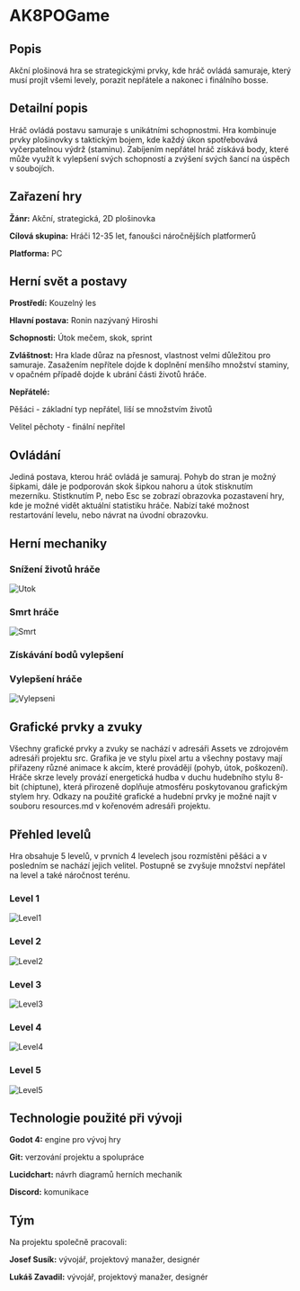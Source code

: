 # AK8POGame

## Popis
Akční plošinová hra se strategickými prvky, kde hráč ovládá samuraje, který musí projít všemi levely, porazit nepřátele a nakonec i finálního bosse.

## Detailní popis
Hráč ovládá postavu samuraje s unikátními schopnostmi. Hra kombinuje prvky plošinovky s taktickým bojem, kde každý úkon spotřebovává vyčerpatelnou výdrž (staminu). Zabíjením nepřátel hráč získává body, které může využít k vylepšení svých schopností a zvýšení svých šancí na úspěch v soubojích.

## Zařazení hry
**Žánr:** Akční, strategická, 2D plošinovka

**Cílová skupina:** Hráči 12-35 let, fanoušci náročnějších platformerů

**Platforma:** PC

## Herní svět a postavy
**Prostředí:** Kouzelný les

**Hlavní postava:** Ronin nazývaný Hiroshi

**Schopnosti:** Útok mečem, skok, sprint

**Zvláštnost:** Hra klade důraz na přesnost, vlastnost velmi důležitou pro 
samuraje. Zasažením nepřítele dojde k doplnění menšího množství staminy, v opačném případě dojde k ubrání části životů hráče.

**Nepřátelé:** 

Pěšáci - základní typ nepřátel, liší se množstvím životů

Velitel pěchoty - finální nepřítel

## Ovládání
Jediná postava, kterou hráč ovládá je samuraj. Pohyb do stran je možný šipkami, dále je podporován skok šipkou nahoru a útok stisknutím mezerníku. Stistknutím P, nebo Esc se zobrazí obrazovka pozastavení hry, kde je možné vidět aktuální statistiku hráče. Nabízí také možnost restartování levelu, nebo návrat na úvodní obrazovku.

## Herní mechaniky

### Snížení životů hráče
![Utok](mechanics\attack.png)

### Smrt hráče
![Smrt](mechanics\death.png)

### Získávání bodů vylepšení

### Vylepšení hráče
![Vylepseni](mechanics\upgrade.png)




## Grafické prvky a zvuky
Všechny grafické prvky a zvuky se nachází v adresáři Assets ve zdrojovém adresáři projektu src. Grafika je ve stylu pixel artu a všechny postavy mají přiřazeny různé animace k akcím, které provádějí (pohyb, útok, poškození). Hráče skrze levely provází energetická hudba v duchu hudebního stylu 8-bit (chiptune), která přirozeně doplňuje atmosféru poskytovanou grafickým stylem hry. Odkazy na použité grafické a hudební prvky je možné najít v souboru resources.md v kořenovém adresáři projektu.

## Přehled levelů
Hra obsahuje 5 levelů, v prvních 4 levelech jsou rozmístěni pěšáci a v posledním se nachází jejich velitel. Postupně se zvyšuje množství nepřátel na level a také náročnost terénu.

### Level 1
![Level1](levels\level1.png)

### Level 2
![Level2](levels\level2.png)

### Level 3
![Level3](levels\level3.png)

### Level 4
![Level4](levels\level4.png)

### Level 5
![Level5](levels\level5.png)

## Technologie použité při vývoji
**Godot 4:** engine pro vývoj hry

**Git:** verzování projektu a spolupráce

**Lucidchart:** návrh diagramů herních mechanik

**Discord:** komunikace

## Tým
Na projektu společně pracovali:

**Josef Susík:** vývojář, projektový manažer, designér

**Lukáš Zavadil:** vývojář, projektový manažer, designér
